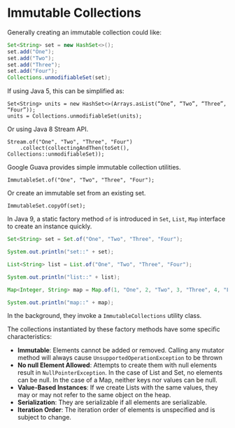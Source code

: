 # Immutable Collections

Generally creating an immutable collection could like:

```java
Set<String> set = new HashSet<>();
set.add("One");
set.add("Two");
set.add("Three");
set.add("Four");
Collections.unmodifiableSet(set);
```

If using Java 5, this can be simplified as:

```
Set<String> units = new HashSet<>(Arrays.asList(“One”, “Two”, “Three”, “Four”));
units = Collections.unmodifiableSet(units);
```

Or using Java 8 Stream API.

```
Stream.of("One", "Two", "Three", "Four")
	.collect(collectingAndThen(toSet(), Collections::unmodifiableSet));
```

Google Guava provides simple immutable collection utilities.

```
ImmutableSet.of("One", "Two", "Three", "Four");
```

Or create an immutable set from an existing set.

```
ImmutableSet.copyOf(set);
```

In Java 9, a static factory method `of` is introduced in `Set`, `List`, `Map` interface to create an instance quickly.

```java
Set<String> set = Set.of("One", "Two", "Three", "Four");

System.out.println("set::" + set);

List<String> list = List.of("One", "Two", "Three", "Four");

System.out.println("list::" + list);

Map<Integer, String> map = Map.of(1, "One", 2, "Two", 3, "Three", 4, "Four");

System.out.println("map::" + map);
```

In the background, they invoke a `ImmutableCollections` utility class. 

The collections instantiated by these factory methods have some specific characteristics:

- **Immutable**: Elements cannot be added or removed. Calling any mutator method will always cause `UnsupportedOperationException` to be thrown
- **No null Element Allowed**: Attempts to create them with null elements result in `NullPointerException`. In the case of List and Set, no elements can be null. In the case of a Map, neither keys nor values can be null.
- **Value-Based Instances**: If we create Lists with the same values, they may or may not refer to the same object on the heap.
- **Serialization**:  They are serializable if all elements are serializable.
- **Iteration Order**: The iteration order of elements is unspecified and is subject to change.


